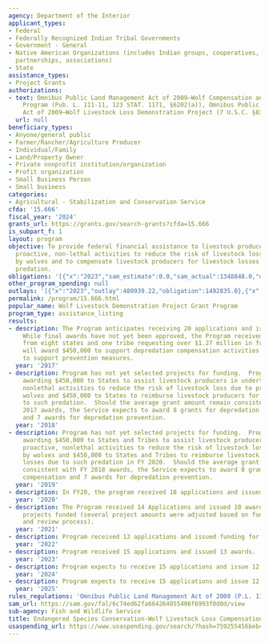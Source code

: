 ```yaml
---
agency: Department of the Interior
applicant_types:
- Federal
- Federally Recognized Indian Tribal Governments
- Government - General
- Native American Organizations (includes Indian groups, cooperatives, corporations,
  partnerships, associations)
- State
assistance_types:
- Project Grants
authorizations:
- text: Omnibus Public Land Management Act of 2009—Wolf Compensation and Prevention
    Program (Pub. L. 111-11, 123 STAT. 1171, §6202(a)), Omnibus Public Land Management
    Act of 2009—Wolf Livestock Loss Demonstration Project (7 U.S.C. §8351 note).
  url: null
beneficiary_types:
- Anyone/general public
- Farmer/Rancher/Agriculture Producer
- Individual/Family
- Land/Property Owner
- Private nonprofit institution/organization
- Profit organization
- Small Business Person
- Small business
categories:
- Agricultural - Stabilization and Conservation Service
cfda: '15.666'
fiscal_year: '2024'
grants_url: https://grants.gov/search-grants?cfda=15.666
is_subpart_f: 1
layout: program
objective: To provide federal financial assistance to livestock producers undertaking
  proactive, non-lethal activities to reduce the risk of livestock loss due to predation
  by wolves and to compensate livestock producers for livestock losses due to such
  predation.
obligations: '[{"x":"2023","sam_estimate":0.0,"sam_actual":1348848.0,"usa_spending_actual":1348847.53},{"x":"2024","sam_estimate":0.0,"sam_actual":900000.0,"usa_spending_actual":276675.39},{"x":"2025","sam_estimate":0.0,"sam_actual":900000.0,"usa_spending_actual":190000.0}]'
other_program_spending: null
outlays: '[{"x":"2023","outlay":480939.22,"obligation":1492835.0},{"x":"2024","outlay":105882.03,"obligation":307165.0},{"x":"2025","outlay":0.0,"obligation":190000.0}]'
permalink: /program/15.666.html
popular_name: Wolf Livestock Demonstration Project Grant Program
program_type: assistance_listing
results:
- description: The Program anticipates receiving 20 applications and issuing 13 grants.
    While final awards have not yet been approved, the Program received 18 proposals
    from eight states and one tribe requesting over $1.27 million in funds.  The Service
    will award $450,000 to support depredation compensation activities and $450,000
    to support prevention measures.
  year: '2017'
- description: Program has not yet selected projects for funding.  Program anticipates
    awarding $450,000 to States to assist livestock producers in undertaking proactive,
    nonlethal activities to reduce the risk of livestock loss due to predation by
    wolves and $450,000 to States to reimburse livestock producers for losses due
    to such predation.  Should the average grant amount remain consistent with FY
    2017 awards, the Service expects to award 8 grants for depredation compensation
    and 7 awards for depredation prevention.
  year: '2018'
- description: Program has not yet selected projects for funding.  Program anticipates
    awarding $450,000 to States and Tribes to assist livestock producers in undertaking
    proactive, nonlethal activities to reduce the risk of livestock loss due to predation
    by wolves and $450,000 to States and Tribes to reimburse livestock producers for
    losses due to such predation in FY 2020.  Should the average grant amount remain
    consistent with FY 2018 awards, the Service expects to award 8 grants for depredation
    compensation and 7 awards for depredation prevention.
  year: '2019'
- description: In FY20, the program received 18 applications and issued 18 awards.
  year: '2020'
- description: The Program received 14 Applications and issued 10 awards with all
    projects funded (several project amounts were adjusted based on funds available
    and review process).
  year: '2021'
- description: Program received 13 applications and issued funding for 10 awards.
  year: '2022'
- description: Program received 15 applications and issued 13 awards.
  year: '2023'
- description: Program expects to receive 15 applications and issue 12 awards.
  year: '2024'
- description: Program expects to receive 15 applications and issue 12 awards.
  year: '2025'
rules_regulations: 'Omnibus Public Land Management Act of 2009 (P.L. 111-11) '
sam_url: https://sam.gov/fal/6c74ed62fa664264855406f6993f0d0d/view
sub-agency: Fish and Wildlife Service
title: Endangered Species Conservation-Wolf Livestock Loss Compensation and Prevention
usaspending_url: https://www.usaspending.gov/search/?hash=759255456beb4382695ae51d5775cd2b
---
```

